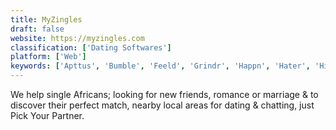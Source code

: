 ```yaml
---
title: MyZingles
draft: false 
website: https://myzingles.com
classification: ['Dating Softwares']
platform: ['Web']
keywords: ['Apttus', 'Bumble', 'Feeld', 'Grindr', 'Happn', 'Hater', 'Hinge', 'LOVOO', 'Lifemate.me', 'MeetMe', 'Meetwo', 'Paired', 'PlanetRomeo', 'SeniorMatch', 'Shuggr', 'Smoothie', 'Steper', 'The League', 'Tinder', 'Tinderbox', 'UberFaces']
---
```

We help single Africans; looking for new friends, romance or marriage & to discover their
perfect match, nearby local areas for dating & chatting, just Pick Your Partner.